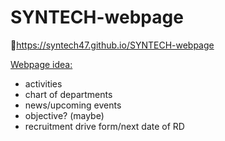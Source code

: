 # SYNTECH-webpage
📎https://syntech47.github.io/SYNTECH-webpage

<ins>Webpage idea:</ins>
- activities
- chart of departments
- news/upcoming events
- objective? (maybe)
- recruitment drive form/next date of RD
